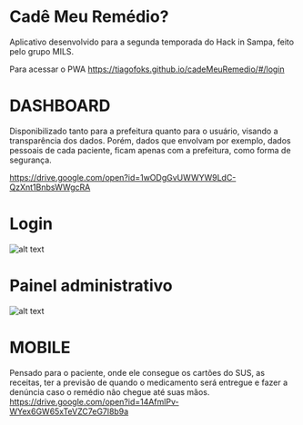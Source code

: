 # Cadê Meu Remédio?
Aplicativo desenvolvido para a segunda temporada do Hack in Sampa, feito pelo grupo MILS.

Para acessar o PWA 
https://tiagofoks.github.io/cadeMeuRemedio/#/login

# DASHBOARD
Disponibilizado tanto para a prefeitura quanto para o usuário, visando a transparência dos dados. Porém, dados que envolvam por exemplo, dados pessoais de cada paciente, ficam apenas com a prefeitura, como forma de segurança.

https://drive.google.com/open?id=1wODgGvUWWYW9LdC-QzXnt1BnbsWWgcRA

# Login
![alt text](https://imageshack.com/a/img922/800/3xzQ7f.png)

# Painel administrativo
![alt text](https://imageshack.com/a/img922/8715/anERQM.png)

# MOBILE
Pensado para o paciente, onde ele consegue os cartões do SUS, as receitas, ter a previsão de quando o medicamento será entregue e fazer a denúncia caso o remédio não chegue até suas mãos.
https://drive.google.com/open?id=14AfmlPv-WYex6GW65xTeVZC7eG7l8b9a
